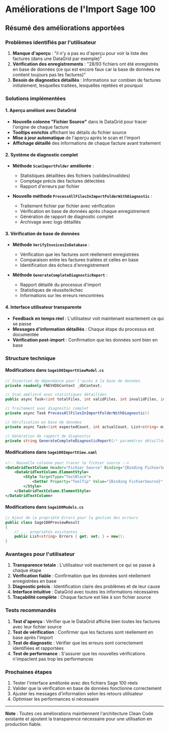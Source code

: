 # Améliorations de l'Import Sage 100

## Résumé des améliorations apportées

### Problèmes identifiés par l'utilisateur
1. **Manque d'aperçu** : "il n'y a pas eu d'aperçu pour voir la liste des factures (dans une DataGrid par exemple)"
2. **Vérification des enregistrements** : "28/93 fichiers ont été enregistrés en base de données (ce qui est encore faux car la base de données ne contient toujours pas les factures)"
3. **Besoin de diagnostics détaillés** : Informations sur combien de factures initialement, lesquelles traitées, lesquelles rejetées et pourquoi

### Solutions implémentées

#### 1. Aperçu amélioré avec DataGrid
- **Nouvelle colonne "Fichier Source"** dans le DataGrid pour tracer l'origine de chaque facture
- **Tooltips enrichis** affichant les détails du fichier source
- **Mise à jour automatique** de l'aperçu après le scan et l'import
- **Affichage détaillé** des informations de chaque facture avant traitement

#### 2. Système de diagnostic complet
- **Méthode `ScanImportFolder` améliorée** :
  - Statistiques détaillées des fichiers (valides/invalides)
  - Comptage précis des factures détectées
  - Rapport d'erreurs par fichier
  
- **Nouvelle méthode `ProcessAllFilesInImportFolderWithDiagnostic`** :
  - Traitement fichier par fichier avec vérification
  - Vérification en base de données après chaque enregistrement
  - Génération de rapport de diagnostic complet
  - Archivage avec logs détaillés

#### 3. Vérification de base de données
- **Méthode `VerifyInvoicesInDatabase`** :
  - Vérification que les factures sont réellement enregistrées
  - Comparaison entre les factures traitées et celles en base
  - Identification des échecs d'enregistrement
  
- **Méthode `GenerateCompleteDiagnosticReport`** :
  - Rapport détaillé du processus d'import
  - Statistiques de réussite/échec
  - Informations sur les erreurs rencontrées

#### 4. Interface utilisateur transparente
- **Feedback en temps réel** : L'utilisateur voit maintenant exactement ce qui se passe
- **Messages d'information détaillés** : Chaque étape du processus est documentée
- **Vérification post-import** : Confirmation que les données sont bien en base

### Structure technique

#### Modifications dans `Sage100ImportViewModel.cs`
```csharp
// Injection de dépendance pour l'accès à la base de données
private readonly FNEV4DbContext _dbContext;

// Scan amélioré avec statistiques détaillées
public async Task<(int totalFiles, int validFiles, int invalidFiles, int totalInvoices, List<string> errors)> ScanImportFolder()

// Traitement avec diagnostic complet
private async Task ProcessAllFilesInImportFolderWithDiagnostic()

// Vérification en base de données
private async Task<(int expectedCount, int actualCount, List<string> missing)> VerifyInvoicesInDatabase(List<FneInvoice> processedInvoices)

// Génération de rapport de diagnostic
private string GenerateCompleteDiagnosticReport(/* paramètres détaillés */)
```

#### Modifications dans `Sage100ImportView.xaml`
```xml
<!-- Nouvelle colonne pour tracer le fichier source -->
<DataGridTextColumn Header="Fichier Source" Binding="{Binding FichierSource}" Width="200">
    <DataGridTextColumn.ElementStyle>
        <Style TargetType="TextBlock">
            <Setter Property="ToolTip" Value="{Binding FichierSource}" />
        </Style>
    </DataGridTextColumn.ElementStyle>
</DataGridTextColumn>
```

#### Modifications dans `Sage100Models.cs`
```csharp
// Ajout de la propriété Errors pour la gestion des erreurs
public class Sage100PreviewResult
{
    // ... propriétés existantes ...
    public List<string> Errors { get; set; } = new();
}
```

### Avantages pour l'utilisateur

1. **Transparence totale** : L'utilisateur voit exactement ce qui se passe à chaque étape
2. **Vérification fiable** : Confirmation que les données sont réellement enregistrées en base
3. **Diagnostic précis** : Identification claire des problèmes et de leur cause
4. **Interface intuitive** : DataGrid avec toutes les informations nécessaires
5. **Traçabilité complète** : Chaque facture est liée à son fichier source

### Tests recommandés

1. **Test d'aperçu** : Vérifier que le DataGrid affiche bien toutes les factures avec leur fichier source
2. **Test de vérification** : Confirmer que les factures sont réellement en base après l'import
3. **Test de diagnostic** : Vérifier que les erreurs sont correctement identifiées et rapportées
4. **Test de performance** : S'assurer que les nouvelles vérifications n'impactent pas trop les performances

### Prochaines étapes

1. Tester l'interface améliorée avec des fichiers Sage 100 réels
2. Valider que la vérification en base de données fonctionne correctement
3. Ajuster les messages d'information selon les retours utilisateur
4. Optimiser les performances si nécessaire

---

**Note** : Toutes ces améliorations maintiennent l'architecture Clean Code existante et ajoutent la transparence nécessaire pour une utilisation en production fiable.
